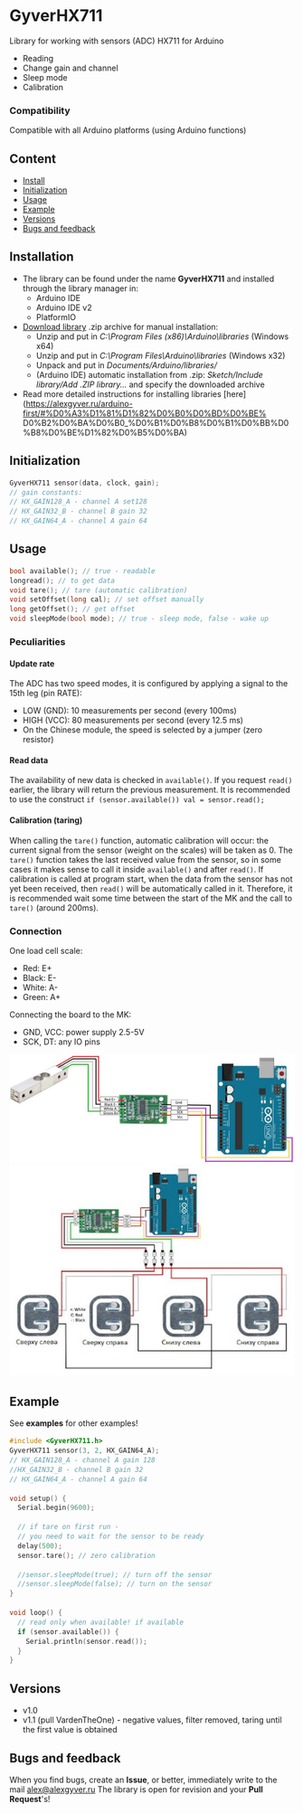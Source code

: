 # GyverHX711
Library for working with sensors (ADC) HX711 for Arduino
- Reading
- Change gain and channel
- Sleep mode
- Calibration

### Compatibility
Compatible with all Arduino platforms (using Arduino functions)

## Content
- [Install](#install)
- [Initialization](#init)
- [Usage](#usage)
- [Example](#example)
- [Versions](#versions)
- [Bugs and feedback](#feedback)

<a id="install"></a>
## Installation
- The library can be found under the name **GyverHX711** and installed through the library manager in:
    - Arduino IDE
    - Arduino IDE v2
    - PlatformIO
- [Download library](https://github.com/GyverLibs/GyverHX711/archive/refs/heads/main.zip) .zip archive for manual installation:
    - Unzip and put in *C:\Program Files (x86)\Arduino\libraries* (Windows x64)
    - Unzip and put in *C:\Program Files\Arduino\libraries* (Windows x32)
    - Unpack and put in *Documents/Arduino/libraries/*
    - (Arduino IDE) automatic installation from .zip: *Sketch/Include library/Add .ZIP library…* and specify the downloaded archive
- Read more detailed instructions for installing libraries [here] (https://alexgyver.ru/arduino-first/#%D0%A3%D1%81%D1%82%D0%B0%D0%BD%D0%BE% D0%B2%D0%BA%D0%B0_%D0%B1%D0%B8%D0%B1%D0%BB%D0%B8%D0%BE%D1%82%D0%B5%D0%BA)

<a id="init"></a>
## Initialization
```cpp
GyverHX711 sensor(data, clock, gain);
// gain constants:
// HX_GAIN128_A - channel A set128
// HX_GAIN32_B - channel B gain 32
// HX_GAIN64_A - channel A gain 64
```

<a id="usage"></a>
## Usage
```cpp
bool available(); // true - readable
longread(); // to get data
void tare(); // tare (automatic calibration)
void setOffset(long cal); // set offset manually
long getOffset(); // get offset
void sleepMode(bool mode); // true - sleep mode, false - wake up
```

### Peculiarities
#### Update rate
The ADC has two speed modes, it is configured by applying a signal to the 15th leg (pin RATE):
- LOW (GND): 10 measurements per second (every 100ms)
- HIGH (VCC): 80 measurements per second (every 12.5 ms)
- On the Chinese module, the speed is selected by a jumper (zero resistor)

#### Read data
The availability of new data is checked in `available()`. If you request `read()` earlier, the library will return the previous measurement.
It is recommended to use the construct `if (sensor.available()) val = sensor.read();`

#### Calibration (taring)
When calling the `tare()` function, automatic calibration will occur: the current signal from the sensor (weight on the scales)
will be taken as 0. The `tare()` function takes the last received value from the sensor, so in some cases
it makes sense to call it inside `available()` and after `read()`. If calibration is called at program start,
when the data from the sensor has not yet been received, then `read()` will be automatically called in it. Therefore, it is recommended
wait some time between the start of the MK and the call to `tare()` (around 200ms).

### Connection
One load cell scale:
- Red: E+
- Black: E-
- White: A-
- Green: A+

Connecting the board to the MK:
- GND, VCC: power supply 2.5-5V
- SCK, DT: any IO pins

![scheme](/docs/scheme(1).jpg)
![scheme](/docs/scheme(2).jpg)

<a id="example"></a>
## Example
See **examples** for other examples!
```cpp
#include <GyverHX711.h>
GyverHX711 sensor(3, 2, HX_GAIN64_A);
// HX_GAIN128_A - channel A gain 128
//HX_GAIN32_B - channel B gain 32
// HX_GAIN64_A - channel A gain 64

void setup() {
  Serial.begin(9600);
  
  // if tare on first run -
  // you need to wait for the sensor to be ready
  delay(500);
  sensor.tare(); // zero calibration
  
  //sensor.sleepMode(true); // turn off the sensor
  //sensor.sleepMode(false); // turn on the sensor
}

void loop() {
  // read only when available! if available
  if (sensor.available()) {
    Serial.println(sensor.read());
  }
}
```

<a id="versions"></a>
## Versions
- v1.0
- v1.1 (pull VardenTheOne) - negative values, filter removed, taring until the first value is obtained

<a id="feedback"></a>
## Bugs and feedback
When you find bugs, create an **Issue**, or better, immediately write to the mail [alex@alexgyver.ru](mailto:alex@alexgyver.ru)
The library is open for revision and your **Pull Request**'s!